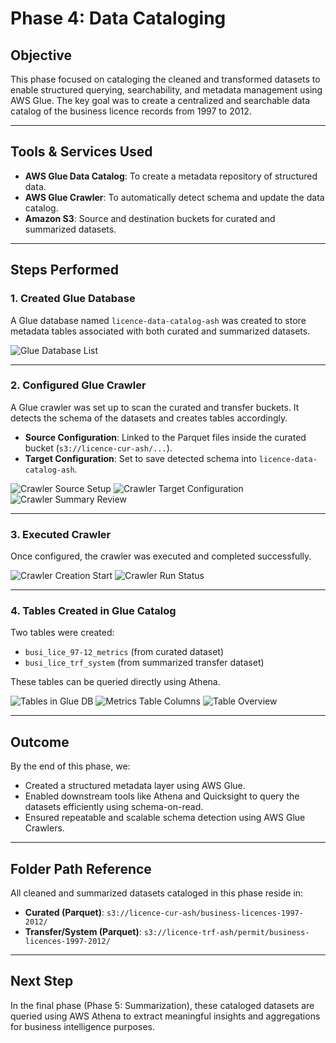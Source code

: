 # Phase 4: Data Cataloging

## Objective
This phase focused on cataloging the cleaned and transformed datasets to enable structured querying, searchability, and metadata management using AWS Glue. The key goal was to create a centralized and searchable data catalog of the business licence records from 1997 to 2012.

---

## Tools & Services Used
- **AWS Glue Data Catalog**: To create a metadata repository of structured data.
- **AWS Glue Crawler**: To automatically detect schema and update the data catalog.
- **Amazon S3**: Source and destination buckets for curated and summarized datasets.

---

## Steps Performed

### 1. Created Glue Database

A Glue database named `licence-data-catalog-ash` was created to store metadata tables associated with both curated and summarized datasets.

![Glue Database List](images/cataloging-glue-db-list.png)

---

### 2. Configured Glue Crawler

A Glue crawler was set up to scan the curated and transfer buckets. It detects the schema of the datasets and creates tables accordingly.

- **Source Configuration**: Linked to the Parquet files inside the curated bucket (`s3://licence-cur-ash/...`).
- **Target Configuration**: Set to save detected schema into `licence-data-catalog-ash`.

![Crawler Source Setup](images/cataloging-crawler-config-source.png)
![Crawler Target Configuration](images/cataloging-crawler-config-targe.png)
![Crawler Summary Review](images/cataloging-crawler-summary-review.png)

---

### 3. Executed Crawler

Once configured, the crawler was executed and completed successfully.

![Crawler Creation Start](images/cataloging-crawler-creation-star.png)
![Crawler Run Status](images/cataloging-crawler-run-status.png)

---

### 4. Tables Created in Glue Catalog

Two tables were created:
- `busi_lice_97-12_metrics` (from curated dataset)
- `busi_lice_trf_system` (from summarized transfer dataset)

These tables can be queried directly using Athena.

![Tables in Glue DB](images/cataloging-glue-db-tables-view.png)
![Metrics Table Columns](images/cataloging-catalog-table-details.png)
![Table Overview](images/cataloging-glue-table-overview.png)

---

## Outcome

By the end of this phase, we:
- Created a structured metadata layer using AWS Glue.
- Enabled downstream tools like Athena and Quicksight to query the datasets efficiently using schema-on-read.
- Ensured repeatable and scalable schema detection using AWS Glue Crawlers.

---

## Folder Path Reference
All cleaned and summarized datasets cataloged in this phase reside in:
- **Curated (Parquet)**: `s3://licence-cur-ash/business-licences-1997-2012/`
- **Transfer/System (Parquet)**: `s3://licence-trf-ash/permit/business-licences-1997-2012/`

---

## Next Step
In the final phase (Phase 5: Summarization), these cataloged datasets are queried using AWS Athena to extract meaningful insights and aggregations for business intelligence purposes.
